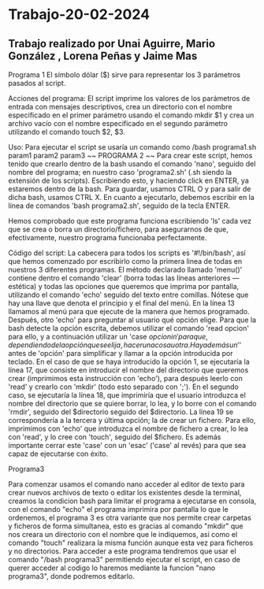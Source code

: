 # Trabajo-20-02-2024
Trabajo realizado por Unai Aguirre, Mario González , Lorena Peñas y Jaime Mas 
----------------------------------------------------------------------------------------------------------------------
Programa 1 
El símbolo dólar ($) sirve para representar los 3 parámetros pasados al script.

Acciones del programa:
El script imprime los valores de los parámetros de entrada con mensajes descriptivos, crea un directorio con el nombre especificado en el primer parámetro usando el comando mkdir $1 y crea un archivo vacío con el nombre especificado en el segundo parámetro utilizando el comando touch $2, $3.

Uso:
Para ejecutar el script se usaría un comando como
/bash programa1.sh param1 param2 param3
~~ PROGRAMA 2 ~~
Para crear este script, hemos tenido que crearlo dentro de la bash usando el comando 'nano', seguido del nombre del programa; en nuestro caso 'programa2.sh' (.sh siendo la extensión de los scripts).
Escribiendo esto, y haciendo click en ENTER, ya estaremos dentro de la bash. Para guardar, usamos CTRL O y para salir de dicha bash, usamos CTRL X.
En cuanto a ejecutarlo, debemos escribir en la línea de comandos 'bash programa2.sh', seguido de la tecla ENTER.

Hemos comprobado que este programa funciona escribiendo 'ls' cada vez que se crea o borra un directorio/fichero, para asegurarnos de que, efectivamente, nuestro programa funcionaba perfectamente.

Código del script:
La cabecera para todos los scripts es '#!/bin/bash', así que hemos comenzado por escribirlo como la primera linea de todas en nuestros 3 diferentes programas. El método declarado llamado 'menu()' contiene dentro el comando 'clear' (borra todas las líneas anteriores —estética) y todas las opciones que queremos que imprima por pantalla, utilizando el comando 'echo' seguido del texto entre comillas. Nótese que hay una llave que denota el principio y el final del menú.
En la línea 13 llamamos al menú para que ejecute de la manera que hemos programado. Después, otro 'echo' para preguntar al usuario qué opción elige. Para que la bash detecte la opción escrita, debemos utilizar el comando 'read opcion' para ello, y a continuación utilizar un 'case $opcion in' para que, dependiendo de la opción que se elija, hacer una cosa u otra. Hay además un '$' antes de 'opción' para simplificar y llamar a la opción introducida por teclado. 
En el caso de que se haya introducido la opción 1, se ejecutaría la línea 17, que consiste en introducir el nombre del directorio que queremos crear (imprimimos esta instrucción con 'echo'), para después leerlo con 'read' y crearlo con 'mkdir' (todo esto separado con ';'). En el segundo caso, se ejecutaría la línea 18, que imprimiría que el usuario introduzca el nombre del directorio que se quiere borrar, lo lea, y lo borre con el comando 'rmdir', seguido del $directorio seguido del $directorio. La línea 19 se correspondería a la tercera y última opción; la de crear un fichero. Para ello, imprimimos con 'echo' que introduzca el nombre de fichero a crear, lo lea con 'read', y lo cree con 'touch', seguido del $fichero.
Es además importante cerrar este 'case' con un 'esac' ('case' al revés) para que sea capaz de ejecutarse con éxito.



Programa3



Para comenzar usamos el comando nano acceder al editor de texto para crear nuevos archivos de texto o editar los existentes desde la terminal, creamos la condicion bash para limitar el programa a ejecutarse en consola, con el comando "echo" el programa imprimira por pantalla lo que le ordenemos, el programa 3 es otra variante que nos permite crear carpetas y ficheros de forma simultanea, esto es gracias al comando "mkdir" que nos creara un directorio con el nombre que le indiquemos, asi como el comando "touch" realizara la misma función aunque esta vez para ficheros y no directorios. Para acceder a este programa tendremos que usar el comando "/bash programa3" permitiendo ejecutar el script, en caso de querer acceder al codigo lo haremos mediante la funcion "nano programa3", donde podremos editarlo.
